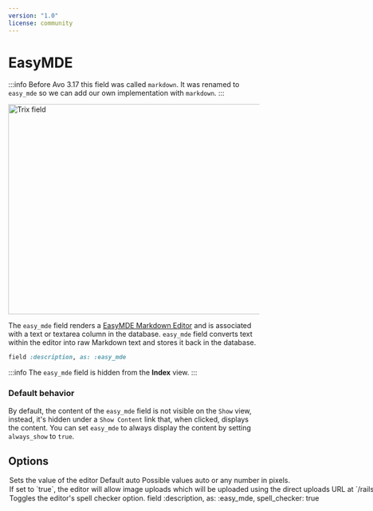 ```yaml
---
version: "1.0"
license: community
---
```


# EasyMDE

:::info
Before Avo 3.17 this field was called `markdown`. It was renamed to `easy_mde` so we can add our own implementation with `markdown`.
:::

<Image src="/assets/img/fields/easy_mde.jpg" width="906" height="421" alt="Trix field" />

The `easy_mde` field renders a [EasyMDE Markdown Editor](https://github.com/Ionaru/easy-markdown-editor) and is associated with a text or textarea column in the database.
`easy_mde` field converts text within the editor into raw Markdown text and stores it back in the database.

```ruby
field :description, as: :easy_mde
```

:::info
The `easy_mde` field is hidden from the **Index** view.
:::

### Default behavior

By default, the content of the `easy_mde` field is not visible on the `Show` view, instead, it's hidden under a `Show Content` link that, when clicked, displays the content. You can set `easy_mde` to always display the content by setting `always_show` to `true`.

## Options

<Option name="`height`">
Sets the value of the editor

### Default

`auto`

### Possible values

`auto` or any number in pixels.

</Option>

<Option name="`image_upload`">
If set to `true`, the editor will allow image uploads which will be uploaded using the direct uploads URL at `/rails/active_storage/direct_uploads`

### Default

`false`

### Possible values

`true` or `false`.

</Option>

<Option name="`spell_checker`">
Toggles the editor's spell checker option.

```ruby
field :description, as: :easy_mde, spell_checker: true
```

<!-- @include: ./../common/default_boolean_false.md-->
</Option>

<!-- ## Enable spell checker -->
